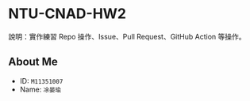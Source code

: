 # NTU-CNAD-HW2
說明：實作練習 Repo 操作、Issue、Pull Request、GitHub Action 等操作。

## About Me
- ID: `M11351007`
- Name: `凃晏瑜`
